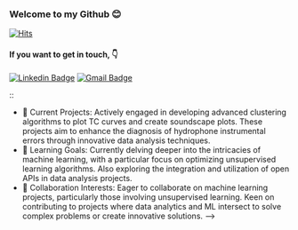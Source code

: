 ### Welcome to my Github :blush:

[![Hits](https://hits.seeyoufarm.com/api/count/incr/badge.svg?url=https%3A%2F%2Fgithub.com%2Ffahimalamabir&count_bg=%2379C83D&title_bg=%23555555&icon=toggl.svg&icon_color=%23E7E7E7&title=hits&edge_flat=true)](https://hits.seeyoufarm.com)

#### If you want to get in touch, :point_down:
[![Linkedin Badge](https://img.shields.io/badge/-LinkedIn-blue?style=flat-square&logo=Linkedin&logoColor=white&link=https://www.linkedin.com/in/fahim-alam-b71a5b1a1/)](https://www.linkedin.com/in/fahim-alam-b71a5b1a1/)
[![Gmail Badge](https://img.shields.io/badge/Gmail-d14836?style=flat-square&logo=Gmail&logoColor=white&link=mailto:abir29793@gmail.com)](mailto:abir29793@gmail.com)




::

- 🔭 Current Projects: Actively engaged in developing advanced clustering algorithms to plot TC curves and create soundscape plots. These projects aim to enhance the diagnosis of hydrophone instrumental errors through innovative data analysis techniques.
- 🌱 Learning Goals: Currently delving deeper into the intricacies of machine learning, with a particular focus on optimizing unsupervised learning algorithms. Also exploring the integration and utilization of open APIs in data analysis projects.
- 👯 Collaboration Interests: Eager to collaborate on machine learning projects, particularly those involving unsupervised learning. Keen on contributing to projects where data analytics and ML intersect to solve complex problems or create innovative solutions.
-->
